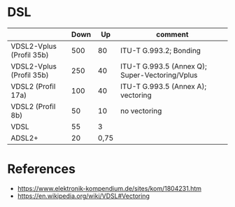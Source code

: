 # DSL

| |Down|Up|comment|
|--|--|--|--|
|VDSL2-Vplus (Profil 35b)|500|80|ITU-T G.993.2; Bonding|
|VDSL2-Vplus (Profil 35b)|250|40|ITU-T G.993.5 (Annex Q); Super-Vectoring/Vplus|
|VDSL2 (Profil 17a)|100|40|ITU-T G.993.5 (Annex A); vectoring|
|VDSL2 (Profil 8b)|50|10|no vectoring|
|VDSL|55|3| |
|ADSL2+|20|0,75| |

# References
- https://www.elektronik-kompendium.de/sites/kom/1804231.htm
- https://en.wikipedia.org/wiki/VDSL#Vectoring
